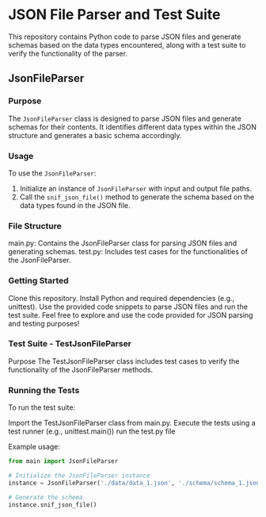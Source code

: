 # JSON File Parser and Test Suite

This repository contains Python code to parse JSON files and generate schemas based on the data types encountered, along with a test suite to verify the functionality of the parser.

## JsonFileParser

### Purpose
The `JsonFileParser` class is designed to parse JSON files and generate schemas for their contents. It identifies different data types within the JSON structure and generates a basic schema accordingly.

### Usage
To use the `JsonFileParser`:
1. Initialize an instance of `JsonFileParser` with input and output file paths.
2. Call the `snif_json_file()` method to generate the schema based on the data types found in the JSON file.

### File Structure
main.py: Contains the JsonFileParser class for parsing JSON files and generating schemas.
test.py: Includes test cases for the functionalities of the JsonFileParser.

### Getting Started
Clone this repository.
Install Python and required dependencies (e.g., unittest).
Use the provided code snippets to parse JSON files and run the test suite.
Feel free to explore and use the code provided for JSON parsing and testing purposes!

### Test Suite - TestJsonFileParser
Purpose
The TestJsonFileParser class includes test cases to verify the functionality of the JsonFileParser methods.

### Running the Tests
To run the test suite:

Import the TestJsonFileParser class from main.py.
Execute the tests using a test runner (e.g., unittest.main())
run the test.py file

Example usage:
```python
from main import JsonFileParser

# Initialize the JsonFileParser instance
instance = JsonFileParser('./data/data_1.json', './schema/schema_1.json')

# Generate the schema
instance.snif_json_file()